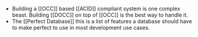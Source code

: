 - Building a [[OCC]] based [[ACID]] compliant system is one complex beast. Building [[DOCC]] on top of [[OCC]] is the best way to handle it.
- The [[Perfect Database]] this is a list of features a database should have to make perfect to use in most development use cases.